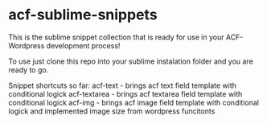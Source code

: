 # acf-sublime-snippets
This is the sublime snippet collection that is ready for use in your ACF-Wordpress development process!

To use just clone this repo into your sublime instalation folder and you are ready to go.

Snippet shortcuts so far:
acf-text     - brings acf text field template with conditional logick
acf-textarea - brings acf textarea field template with conditional logick
acf-img      - brings acf image field template with conditional logick and implemented image size from wordpress funcitonts
